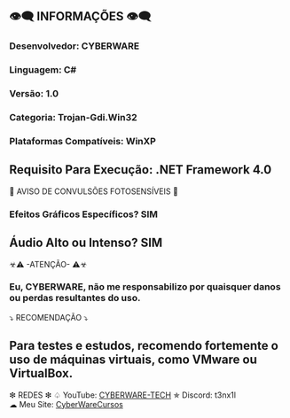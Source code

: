 ## 👁️‍🗨️ INFORMAÇÕES 👁️‍🗨️
### Desenvolvedor: CYBERWARE
### Linguagem: C#
### Versão: 1.0
### Categoria: Trojan-Gdi.Win32
### Plataformas Compatíveis: WinXP
## Requisito Para Execução: .NET Framework 4.0


🚫 AVISO DE CONVULSÕES FOTOSENSÍVEIS 🚫
### Efeitos Gráficos Específicos? SIM
## Áudio Alto ou Intenso? SIM

☣⚠  -ATENÇÃO-  ⚠☣
### Eu, CYBERWARE, não me responsabilizo por quaisquer danos ou perdas resultantes do uso.

⤵ RECOMENDAÇÃO ⤵
## Para testes e estudos, recomendo fortemente o uso de máquinas virtuais, como VMware ou VirtualBox.

❇ REDES ❇
♤ YouTube: [CYBERWARE-TECH](https://www.youtube.com/@CYBERWARE-TECH)
✯ Discord: t3nx1l  
☁ Meu Site: [CyberWareCursos](https://linkfly.to/CyberWareCursos)
